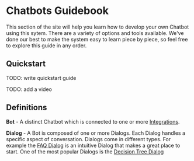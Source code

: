 # Chatbots Guidebook

This section of the site will help you learn how to develop your own Chatbot using this sytem.  There are a variety of options and tools available.  We've done our best to make the system easy to learn piece by piece, so feel free to explore this guide in any order.

## Quickstart

TODO: write quickstart guide

TODO: add a video

## Definitions

**Bot** - A distinct Chatbot which is connected to one or more [Integrations](./integrations).

**Dialog** - A Bot is composed of one or more Dialogs.  Each Dialog handles a specific aspect of conversation.  Dialogs come in different types.  For example the [FAQ Dialog](./dialogs/faq) is an intuitive Dialog that makes a great place to start.  One of the most popular Dialogs is the [Decision Tree Dialog](./dialogs/decision-tree/)



